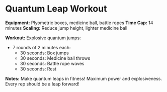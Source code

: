 # Quantum Leap Workout

**Equipment:** Plyometric boxes, medicine ball, battle ropes
**Time Cap:** 14 minutes
**Scaling:** Reduce jump height, lighter medicine ball

**Workout:**
Explosive quantum jumps:
- 7 rounds of 2 minutes each:
  - 30 seconds: Box jumps
  - 30 seconds: Medicine ball throws
  - 30 seconds: Battle rope waves
  - 30 seconds: Rest

**Notes:** Make quantum leaps in fitness! Maximum power and explosiveness. Every rep should be a leap forward!